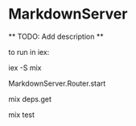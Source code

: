 # MarkdownServer

** TODO: Add description **

to run in iex:

iex -S mix

MarkdownServer.Router.start

mix deps.get

mix test
